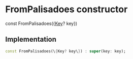 


# FromPalisadoes constructor






const
FromPalisadoes(\{[Key](https://api.flutter.dev/flutter/foundation/Key-class.html)? key\})





## Implementation

```dart
const FromPalisadoes(\{Key? key\}) : super(key: key);
```







